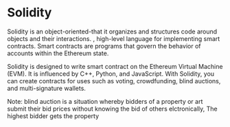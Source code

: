 # Solidity

Solidity is an object-oriented-that it organizes and structures code around objects and their interactions.
, high-level language for implementing smart contracts. Smart contracts are programs that govern the behavior of accounts within the Ethereum state.

Solidity is designed to write smart contract on the Ethereum Virtual Machine (EVM). It is influenced by C++, Python, and JavaScript. With Solidity, you can create contracts for uses such as voting, crowdfunding, blind auctions,  and multi-signature wallets.

Note: blind auction is a situation whereby bidders of a property or art submit their bid prices without knowing the bid of others elctronically, The highest bidder gets the property
